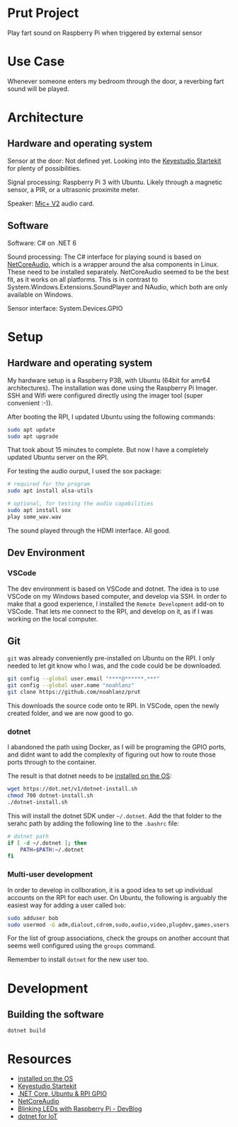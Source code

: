 # Prut Project

Play fart sound on Raspberry Pi when triggered by external sensor

# Use Case

Whenever someone enters my bedroom through the door, a reverbing fart sound will be played.

# Architecture

## Hardware and operating system

Sensor at the door: Not defined yet. Looking into the [Keyestudio Startekit](https://wiki.keyestudio.com/KS0221_keyestudio_Ultimate_Starter_Kit_for_Raspberry_Pi) for plenty of possibilities.

Signal processing: Raspberry Pi 3 with Ubuntu. Likely through a magnetic sensor, a PIR, or a ultrasonic proximite meter.

Speaker: [Mic+ V2](https://raspiaudio.com/produit/mic) audio card.

## Software

Software: C# on .NET 6

Sound processing:  The C# interface for playing sound is based on [NetCoreAudio](https://github.com/mobiletechtracker/NetCoreAudio), which is a wrapper around the alsa components in Linux. These need to be installed separately. NetCoreAudio seemed to be the best fit, as it works on all platforms. This is in contrast to System.Windows.Extensions.SoundPlayer and NAudio, which both are only available on Windows. 

Sensor interface: System.Devices.GPIO

# Setup

## Hardware and operating system

My hardware setup is a Raspberry P3B, with Ubuntu (64bit for amr64 architectures). The installation was done using the Raspberry Pi Imager. SSH and Wifi were configured directly using the imager tool (super convenient :-)).

After booting the RPI, I updated Ubuntu using the following commands:

```bash
sudo apt update
sudo apt upgrade
```

That took about 15 minutes to complete. But now I have a completely updated Ubuntu server on the RPI.

For testing the audio ourput, I used the sox package:

```bash
# required for the program
sudo apt install alsa-utils 

# optional, for testing the audio capabilities
sudo apt install sox
play some_wav.wav
```

The sound played through the HDMI interface. All good.


## Dev Environment

### VSCode

The dev environment is based on VSCode and dotnet. The idea is to use VSCode on my Windows based computer, and develop via SSH. In order to make that a good experience, I installed the `Remote Development` add-on to VSCode. That lets me connect to the RPI, and develop on it, as if I was working on the local computer.

## Git

`git` was already conveniently pre-installed on Ubuntu on the RPI. I only needed to let git know who I was, and the code could be be downloaded. 

```bash
git config --global user.email "****@******.***"
git config --global user.name "noahlanz"
git clone https://github.com/noahlanz/prut
```

This downloads the source code onto te RPI. In VSCode, open the newly created folder, and we are now good to go.

### dotnet

I abandoned the path using Docker, as I will be programing the GPIO ports, and didnt want to add the complexity of figuring out how to route those ports through to the container. 

The result is that dotnet needs to be [installed on the OS](https://docs.microsoft.com/en-us/dotnet/core/install/linux-scripted-manual#scripted-install): 

```bash
wget https://dot.net/v1/dotnet-install.sh
chmod 700 dotnet-install.sh
./dotnet-install.sh
```

This will install the dotnet SDK under `~/.dotnet`. Add the that folder to the serahc path by adding the following line to the `.bashrc` file:

```bash
# dotnet path
if [ -d ~/.dotnet ]; then
    PATH=$PATH:~/.dotnet
fi
```

### Multi-user development

In order to develop in collboration, it is a good idea to set up individual accounts on the RPI for each user. On Ubuntu, the following is arguably the easiest way for adding a user called `bob`:

```bash
sudo adduser bob
sudo usermod -G adm,dialout,cdrom,sudo,audio,video,plugdev,games,users,input,render,netdev,gpio,spi,i2c bob
```

For the list of group associations, check the groups on another account that seems well configured using the `groups` command.

Remember to install `dotnet` for the new user too.

# Development

## Building the software

`dotnet build`

# Resources

* [installed on the OS](https://docs.microsoft.com/en-us/dotnet/core/install/linux-scripted-manual#scripted-install)
* [Keyestudio Startekit](https://wiki.keyestudio.com/KS0221_keyestudio_Ultimate_Starter_Kit_for_Raspberry_Pi)
* [.NET Core, Ubuntu & RPI GPIO](https://www.jenx.si/2020/02/21/net-core-ubuntu-raspberry-pi-gpio/)
* [NetCoreAudio](https://github.com/mobiletechtracker/NetCoreAudio)
* [Blinking LEDs with Raspberry Pi - DevBlog](https://devblogs.microsoft.com/dotnet/blinking-leds-with-raspberry-pi/)
* [dotnet for IoT](https://dotnet.microsoft.com/en-us/learn/iot)

